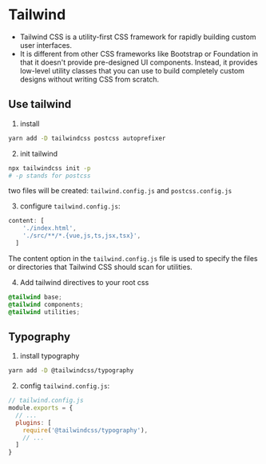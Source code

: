 # Tailwind

- Tailwind CSS is a utility-first CSS framework for rapidly building custom user interfaces. 
- It is different from other CSS frameworks like Bootstrap or Foundation in that it doesn't provide pre-designed UI components. Instead, it provides low-level utility classes that you can use to build completely custom designs without writing CSS from scratch.


## Use tailwind

1. install

``` bash
yarn add -D tailwindcss postcss autoprefixer
```

2. init tailwind

``` bash
npx tailwindcss init -p
# -p stands for postcss
```

two files will be created: `tailwind.config.js` and `postcss.config.js`

3. configure `tailwind.config.js`:

``` js
content: [
    './index.html',
    './src/**/*.{vue,js,ts,jsx,tsx}',
  ]
```

The content option in the `tailwind.config.js` file is used to specify the files or directories that Tailwind CSS should scan for utilities.

4. Add tailwind directives to your root css

``` css
@tailwind base;
@tailwind components;
@tailwind utilities;
```

## Typography

1. install typography

``` bash
yarn add -D @tailwindcss/typography
```

2. config `tailwind.config.js`:

``` js
// tailwind.config.js
module.exports = {
  // ...
  plugins: [
    require('@tailwindcss/typography'),
    // ...
  ]
}
```

